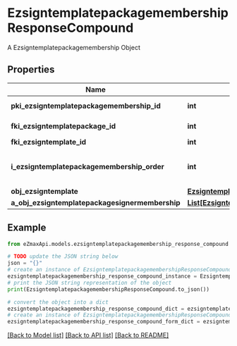# EzsigntemplatepackagemembershipResponseCompound

A Ezsigntemplatepackagemembership Object

## Properties

Name | Type | Description | Notes
------------ | ------------- | ------------- | -------------
**pki_ezsigntemplatepackagemembership_id** | **int** | The unique ID of the Ezsigntemplatepackagemembership | 
**fki_ezsigntemplatepackage_id** | **int** | The unique ID of the Ezsigntemplatepackage | 
**fki_ezsigntemplate_id** | **int** | The unique ID of the Ezsigntemplate | 
**i_ezsigntemplatepackagemembership_order** | **int** | The order in which the Ezsigntemplate will be imported when using an Ezsigntemplatepackage. | 
**obj_ezsigntemplate** | [**EzsigntemplateResponseCompound**](EzsigntemplateResponseCompound.md) |  | 
**a_obj_ezsigntemplatepackagesignermembership** | [**List[EzsigntemplatepackagesignermembershipResponseCompound]**](EzsigntemplatepackagesignermembershipResponseCompound.md) |  | 

## Example

```python
from eZmaxApi.models.ezsigntemplatepackagemembership_response_compound import EzsigntemplatepackagemembershipResponseCompound

# TODO update the JSON string below
json = "{}"
# create an instance of EzsigntemplatepackagemembershipResponseCompound from a JSON string
ezsigntemplatepackagemembership_response_compound_instance = EzsigntemplatepackagemembershipResponseCompound.from_json(json)
# print the JSON string representation of the object
print(EzsigntemplatepackagemembershipResponseCompound.to_json())

# convert the object into a dict
ezsigntemplatepackagemembership_response_compound_dict = ezsigntemplatepackagemembership_response_compound_instance.to_dict()
# create an instance of EzsigntemplatepackagemembershipResponseCompound from a dict
ezsigntemplatepackagemembership_response_compound_form_dict = ezsigntemplatepackagemembership_response_compound.from_dict(ezsigntemplatepackagemembership_response_compound_dict)
```
[[Back to Model list]](../README.md#documentation-for-models) [[Back to API list]](../README.md#documentation-for-api-endpoints) [[Back to README]](../README.md)


